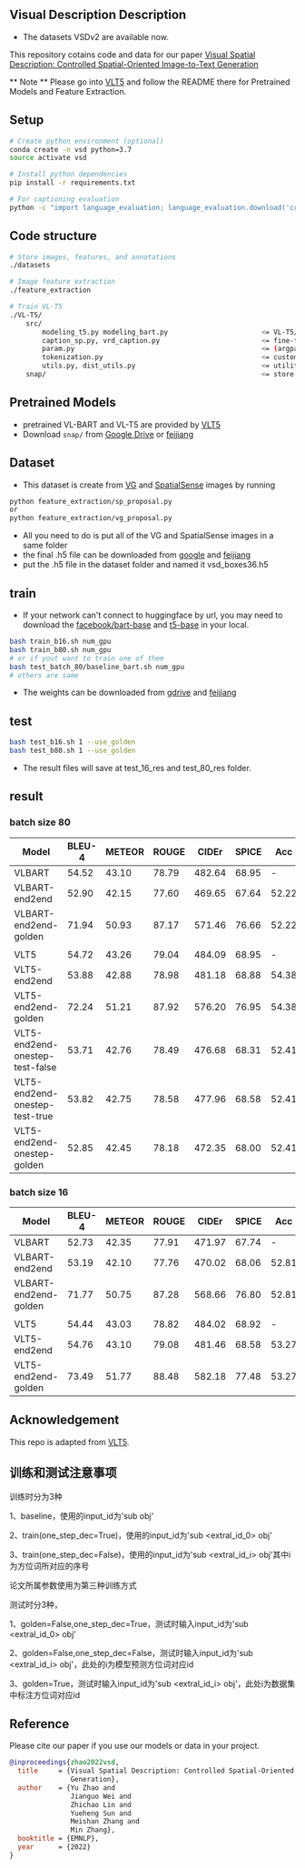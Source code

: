 ## Visual Description Description
* The datasets VSDv2 are available now.
<!-- <a href="https://github.com/unikcc/DiaASQ">
  <img src="https://img.shields.io/badge/DiaASQ-0.1-blue" alt="DiaASQ">
</a>
<a href="https://github.com/unikcc/DiaASQ" rel="nofollow">
  <img src="https://img.shields.io/badge/pytorch-1.8.1-green" alt="pytorch 1.8.1">
</a>
<a href="https://huggingface.co/docs/transformers/index" rel="nofollow">
  <img src="https://img.shields.io/badge/transformers-4.24.0-orange" alt="Transformers">
</a>
<a href="https://github.com/unikcc/DiaASQ/blob/master/LICENSE" rel="nofollow">
  <img src="https://img.shields.io/badge/LICENSE-MIT-cyan" alt="LICENSE">
</a> -->

This repository cotains code and data for our paper [Visual Spatial Description: Controlled Spatial-Oriented Image-to-Text Generation](https://arxiv.org/abs/2210.11109)

** Note **
Please go into [VLT5](https://github.com/j-min/VL-T5) and follow the README there for Pretrained Models and Feature Extraction.


## Setup
```bash
# Create python environment (optional)
conda create -n vsd python=3.7
source activate vsd

# Install python dependencies
pip install -r requirements.txt

# For captioning evaluation
python -c "import language_evaluation; language_evaluation.download('coco')"
```

## Code structure
```bash
# Store images, features, and annotations
./datasets

# Image feature extraction
./feature_extraction

# Train VL-T5
./VL-T5/
    src/
        modeling_t5.py modeling_bart.py                       <= VL-T5/VL-BART model classes
        caption_sp.py, vrd_caption.py                         <= fine-tuning
        param.py                                              <= (argparse) configuration
        tokenization.py                                       <= custom tokenizer
        utils.py, dist_utils.py                               <= utility functions
    snap/                                                     <= store weight checkpoints
```


## Pretrained Models
- pretrained VL-BART and VL-T5 are provided by [VLT5](https://github.com/j-min/VL-T5)
- Download `snap/` from [Google Drive](https://drive.google.com/drive/folders/1_SBj4sZ0gUqfBon1gFBiNRAmfHv5w_ph?usp=sharing) or [feijiang](https://aistudio.baidu.com/datasetdetail/241378)
## Dataset
- This dataset is create from [VG](https://homes.cs.washington.edu/~ranjay/visualgenome/api.html) and [SpatialSense](https://zenodo.org/record/8104370) images by running
```bash
python feature_extraction/sp_proposal.py
or 
python feature_extraction/vg_proposal.py
```
- All you need to do is put all of the VG and SpatialSense images in a same folder
- the final .h5 file can be downloaded from [google]() and [feijiang]()
- put the .h5 file in the dataset folder and named it vsd_boxes36.h5
## train
- If your network can't connect to huggingface by url, you may need to download the [facebook/bart-base](https://huggingface.co/facebook/bart-base) and [t5-base](https://huggingface.co/t5-base) in your local.
```bash
bash train_b16.sh num_gpu
bash train_b80.sh num_gpu
# or if yout want to train one of them
bash test_batch_80/baseline_bart.sh num_gpu
# others are same
```
- The weights can be downloaded from [gdrive]() and [feijiang]()
## test
```bash
bash test_b16.sh 1 --use_golden
bash test_b80.sh 1 --use_golden
```
- The result files will save at test_16_res and test_80_res folder.

## result
### batch size 80
|  Model| BLEU-4  | METEOR  | ROUGE | CIDEr| SPICE| Acc|
|  ---- | ----  | ----  | ----  | ----  | ----  | ----  |
| VLBART | 54.52 |  43.10 | 78.79 | 482.64 | 68.95 | - |
| VLBART-end2end  | 52.90 |  42.15 | 77.60 | 469.65 | 67.64 | 52.22 |
| VLBART-end2end-golden  | 71.94 |  50.93 | 87.17 | 571.46 | 76.66 | 52.22 |
||
| VLT5  | 54.72 |  43.26 | 79.04 | 484.09 | 68.95 | - |
| VLT5-end2end  | 53.88 |  42.88 | 78.98 | 481.18 | 68.88 | 54.38 |
| VLT5-end2end-golden  | 72.24 |  51.21 | 87.92 | 576.20 | 76.95 | 54.38 |
| VLT5-end2end-onestep-test-false  | 53.71 |  42.76 | 78.49 | 476.68 | 68.31 | 52.41 |
| VLT5-end2end-onestep-test-true  | 53.82 |  42.75 | 78.58 | 477.96 | 68.58 | 52.41 |
| VLT5-end2end-onestep-golden  | 52.85 |  42.45 | 78.18 | 472.35 | 68.00 | 52.41 |
### batch size 16
|  Model| BLEU-4  | METEOR  | ROUGE | CIDEr| SPICE| Acc|
|  ---- | ----  | ----  | ----  | ----  | ----  | ----  |
| VLBART | 52.73 |  42.35 | 77.91 | 471.97 | 67.74 | - |
| VLBART-end2end  | 53.19 |  42.10 | 77.76 | 470.02 | 68.06 | 52.81 |
| VLBART-end2end-golden  | 71.77 |  50.75 | 87.28 | 568.66 | 76.80 | 52.81 |
||
| VLT5  | 54.44 |  43.03 | 78.82 | 484.02 | 68.92 | - |
| VLT5-end2end  | 54.76 |  43.10 | 79.08 | 481.46 | 68.58 | 53.27 |
| VLT5-end2end-golden  | 73.49 |  51.77 | 88.48 | 582.18 | 77.48 | 53.27 |
## Acknowledgement

This repo is adapted from [VLT5](https://github.com/j-min/VL-T5).

## 训练和测试注意事项

训练时分为3种

1、baseline，使用的input_id为'sub obj'

2、train(one_step_dec=True)，使用的input_id为'sub <extral_id_0> obj'

3、train(one_step_dec=False)，使用的input_id为'sub <extral_id_i> obj'其中i为方位词所对应的序号

论文所属参数使用为第三种训练方式

测试时分3种，

1、golden=False,one_step_dec=True，测试时输入input_id为'sub <extral_id_0> obj'

2、golden=False,one_step_dec=False，测试时输入input_id为'sub <extral_id_i> obj'，此处的i为模型预测方位词对应id

3、golden=True，测试时输入input_id为'sub <extral_id_i> obj'，此处i为数据集中标注方位词对应id


## Reference
Please cite our paper if you use our models or data in your project.

```bibtex
@inproceedings{zhao2022vsd,
  title     = {Visual Spatial Description: Controlled Spatial-Oriented Image-to-Text
               Generation},
  author    = {Yu Zhao and
               Jianguo Wei and
               Zhichao Lin and
               Yueheng Sun and
               Meishan Zhang and
               Min Zhang},
  booktitle = {EMNLP},
  year      = {2022}
}
```